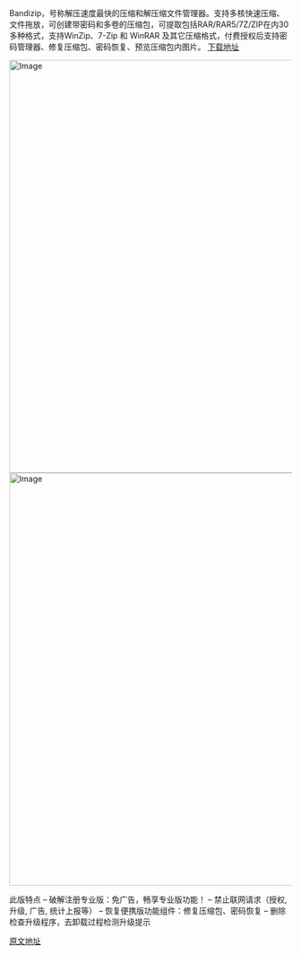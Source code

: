Bandizip，号称解压速度最快的压缩和解压缩文件管理器。支持多核快速压缩、文件拖放，可创建带密码和多卷的压缩包，可提取包括RAR/RAR5/7Z/ZIP在内30多种格式，支持WinZip、7-Zip 和 WinRAR 及其它压缩格式，付费授权后支持密码管理器、修复压缩包、密码恢复、预览压缩包内图片。
[下载地址](https://download1.mcloud.139.com/publicDownload?id=%2Fmnt%2Fwfs130%2F537%2Fe1%2F537e17f1a800a2a33b4bea865c226802.exe&name=%2Fmnt%2Fwfs130&phyId=K8537e17f1a800a2a33b4bea865c226802&type=nas&md5=DC94B14BB7D46EA1128FF2B99E454FC5&response-content-disposition=attachment%3Bfilename%3D%22Bandizip_Professional_v7.06_x64_Repack.exe%22&t=2&u=1039760437891982175&ot=personal&f=DFcQ0KHeAFYA1611iptRY1EL05820221022013909psp&oi=1039760437891982175&X-Amz-Expires=900&X-Amz-Algorithm=AWS4-HMAC-SHA256&X-Amz-Date=20251006T142016Z&X-Amz-SignedHeaders=host&X-Amz-Credential=Q2PNRN2OGHZQ1ZDF90XQ%2F20251006%2FL21udC93ZnMxMzA%2Fnas%2Faws4_request&X-Amz-Signature=217cf1c1941353aad89f9d01feddcfa2edc9627b459c41c67b4914195bd9a9eb)

<img width="1023" height="736" alt="Image" src="https://github.com/user-attachments/assets/d8b4d915-5871-4bfe-9ffc-eece6041b798" />

<img width="1004" height="736" alt="Image" src="https://github.com/user-attachments/assets/5801c24b-4868-4a35-aa6f-034d50a95540" />

此版特点
– 破解注册专业版：免广告，畅享专业版功能！
– 禁止联网请求（授权, 升级, 广告, 统计上报等）
– 恢复便携版功能组件：修复压缩包、密码恢复
– 删除检查升级程序，去卸载过程检测升级提示

[原文地址](https://www.uy5.net/bandizip/)